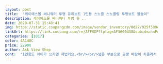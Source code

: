 ```yaml
---
layout: post 
title:  "케이에스몰 써니워터 투명 유리보트 1인용 스노클 스노쿨링 투명보트 물놀이" 
description: 케이에스몰 써니워터 투명 유 ..
date: 2020-07-31 15:48:41 
img: https://static.coupangcdn.com/image/vendor_inventory/0d27/925f509e06a42aee84ac74cd58031e875b37b0a2d346c1c77ec425cec2ba.jpg 
linkUrl: https://link.coupang.com/re/AFFSDP?lptag=AF3600438&subid=ahnPublicAsk&pageKey=1744665779&itemId=2970654990&vendorItemId=70959074368&traceid=V0-113-25ef701dbd44b1f7 
categories: [1017] 
color: 4A148C 
price: 22900 
author: Ask View Shop 
cont:  "1인용도 아이가 쓰기엔 제법커요.<br/><br/>넓은 부분으로 금방 바람이 차올라서 좋구요.<br/><br/>성인여성도 혼자 탈 수 있겠네요.<br/><br/>아이가 너무 좋아하고, 빨리 여행가고 싶다네요<br/>아주 잘샀네요<br/>이중마개(?)라 좋네요.<br/> 저희집은 바람넣는 기계가 있는데<br/>일단 받자마자 바람 넣어봤구요<br/>저희 아들은 5살(45개월)입니다<br/>추천해요<br/>쿠션부분에는 안 넣은 상태<br/>투명하니깐 괜히 구멍도 잘 날 것 같아보여요<br/>패치도 두개 있구요, 구멍만... <br/>안나길 바래봅니다.<br/><br/>" 
---
```

